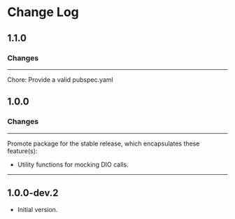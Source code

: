 # Change Log

## 1.1.0

### Changes

---

Chore: Provide a valid pubspec.yaml


## 1.0.0

### Changes

---

Promote package for the stable release, which encapsulates these feature(s):

* Utility functions for mocking DIO calls.

---

## 1.0.0-dev.2

- Initial version.
